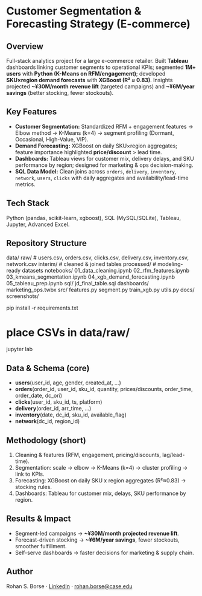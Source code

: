 # Customer Segmentation & Forecasting Strategy (E-commerce)

## Overview
Full-stack analytics project for a large e-commerce retailer. Built **Tableau** dashboards linking customer segments to operational KPIs; segmented **1M+ users** with **Python (K-Means on RFM/engagement)**; developed **SKU×region demand forecasts** with **XGBoost (R² ≈ 0.83)**. Insights projected **~¥30M/month revenue lift** (targeted campaigns) and **~¥6M/year savings** (better stocking, fewer stockouts).

## Key Features
- **Customer Segmentation:** Standardized RFM + engagement features → Elbow method → K-Means (k=4) → segment profiling (Dormant, Occasional, High-Value, VIP).
- **Demand Forecasting:** XGBoost on daily SKU×region aggregates; feature importance highlighted **price/discount** > lead time.
- **Dashboards:** Tableau views for customer mix, delivery delays, and SKU performance by region; designed for marketing & ops decision-making.
- **SQL Data Model:** Clean joins across `orders`, `delivery`, `inventory`, `network`, `users`, `clicks` with daily aggregates and availability/lead-time metrics.

## Tech Stack
Python (pandas, scikit-learn, xgboost), SQL (MySQL/SQLite), Tableau, Jupyter, Advanced Excel.

## Repository Structure 
data/
  raw/            # users.csv, orders.csv, clicks.csv, delivery.csv, inventory.csv, network.csv
  interim/        # cleaned & joined tables
  processed/      # modeling-ready datasets
notebooks/
  01_data_cleaning.ipynb
  02_rfm_features.ipynb
  03_kmeans_segmentation.ipynb
  04_xgb_demand_forecasting.ipynb
  05_tableau_prep.ipynb
sql/
  jd_final_table.sql
dashboards/
  marketing_ops.twbx
src/
  features.py  segment.py  train_xgb.py  utils.py
docs/
  screenshots/



pip install -r requirements.txt
# place CSVs in data/raw/
jupyter lab

## Data & Schema (core)
- **users**(user_id, age, gender, created_at, …)
- **orders**(order_id, user_id, sku_id, quantity, prices/discounts, order_time, order_date, dc_ori)
- **clicks**(user_id, sku_id, ts, platform)
- **delivery**(order_id, arr_time, …)
- **inventory**(date, dc_id, sku_id, available_flag)
- **network**(dc_id, region_id)

## Methodology (short)
1) Cleaning & features (RFM, engagement, pricing/discounts, lag/lead-time).  
2) Segmentation: scale → elbow → K-Means (k=4) → cluster profiling → link to KPIs.  
3) Forecasting: XGBoost on daily SKU x region aggregates (R²≈0.83) → stocking rules.  
4) Dashboards: Tableau for customer mix, delays, SKU performance by region.

## Results & Impact
- Segment-led campaigns → **~¥30M/month projected revenue lift**.  
- Forecast-driven stocking → **~¥6M/year savings**, fewer stockouts, smoother fulfillment.  
- Self-serve dashboards → faster decisions for marketing & supply chain.

## Author
Rohan S. Borse · [LinkedIn](https://linkedin.com/in/rohanborse) · rohan.borse@case.edu
